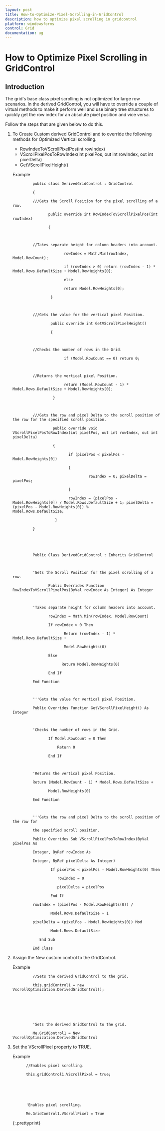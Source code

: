 ```yaml
---
layout: post
title: How-to-Optimize-Pixel-Scrolling-in-GridControl
description: how to optimize pixel scrolling in gridcontrol
platform: windowsforms
control: Grid
documentation: ug
---
```


# How to Optimize Pixel Scrolling in GridControl

## Introduction

The grid's base class pixel scrolling is not optimized for large row scenarios. In the derived GridControl, you will have to override a couple of virtual methods to make it perform well and use binary tree structures to quickly get the row index for an absolute pixel position and vice versa.

Follow the steps that are given below to do this.

1. To Create Custom derived GridControl and to override the following methods for Optimized Vertical scrolling.
   * RowIndexToVScrollPixelPos(int rowIndex)
   * VScrollPixelPosToRowIndex(int pixelPos, out int rowIndex, out int pixelDelta)
   * GetVScrollPixelHeight()

   Example





				public class DerivedGridControl : GridControl 

				{

				///Gets the Scroll Position for the pixel scrolling of a row. 

					   public override int RowIndexToVScrollPixelPos(int rowIndex) 

					   { 



				//Takes separate height for column headers into account. 

							  rowIndex = Math.Min(rowIndex, Model.RowCount); 

							  if (rowIndex > 0) return (rowIndex - 1) * Model.Rows.DefaultSize + Model.RowHeights[0]; 

							  else 

							  return Model.RowHeights[0]; 

						}



				///Gets the value for the vertical pixel Position. 

						public override int GetVScrollPixelHeight() 

						{ 



				//Checks the number of rows in the Grid.

							  if (Model.RowCount == 0) return 0; 



				//Returns the vertical pixel Position. 

							  return (Model.RowCount - 1) * Model.Rows.DefaultSize + Model.RowHeights[0]; 

						 }



				///Gets the row and pixel Delta to the scroll position of the row for the specified scroll position. 

						 public override void VScrollPixelPosToRowIndex(int pixelPos, out int rowIndex, out int pixelDelta) 

						 { 

								if (pixelPos < pixelPos - Model.RowHeights[0]) 

								{ 

										 rowIndex = 0; pixelDelta = pixelPos; 

								} 

								rowIndex = (pixelPos - Model.RowHeights[0]) / Model.Rows.DefaultSize + 1; pixelDelta = (pixelPos - Model.RowHeights[0]) %                 Model.Rows.DefaultSize; 

						  } 

				}

				



				Public Class DerivedGridControl : Inherits GridControl



				'Gets the Scroll Position for the pixel scrolling of a row.

					   Public Overrides Function RowIndexToVScrollPixelPos(ByVal rowIndex As Integer) As Integer



				'Takes separate height for column headers into account.

					   rowIndex = Math.Min(rowIndex, Model.RowCount)

					   If rowIndex > 0 Then

							  Return (rowIndex - 1) * Model.Rows.DefaultSize + 

							  Model.RowHeights(0)

					   Else

							 Return Model.RowHeights(0)

					   End If

				End Function



				'''Gets the value for vertical pixel Position.

				Public Overrides Function GetVScrollPixelHeight() As Integer



				'Checks the number of rows in the Grid.

					   If Model.RowCount = 0 Then

						   Return 0

					   End If



				'Returns the vertical pixel Position.

				Return (Model.RowCount - 1) * Model.Rows.DefaultSize + 

					   Model.RowHeights(0)

				End Function



				'''Gets the row and pixel Delta to the scroll position of the row for 

				the specified scroll position.

				Public Overrides Sub VScrollPixelPosToRowIndex(ByVal pixelPos As 

				Integer, ByRef rowIndex As 

				Integer, ByRef pixelDelta As Integer)

						If pixelPos < pixelPos - Model.RowHeights(0) Then

						   rowIndex = 0

						   pixelDelta = pixelPos

						End If

				rowIndex = (pixelPos - Model.RowHeights(0)) / 

						Model.Rows.DefaultSize + 1

				pixelDelta = (pixelPos - Model.RowHeights(0)) Mod 

						Model.Rows.DefaultSize

				   End Sub

				End Class



2. Assign the New custom control to the GridControl.

   Example




				//Sets the derived GridControl to the grid.

				this.gridControl1 = new VscrollOptimization.DerivedGridControl();



				



				'Sets the derived GridControl to the grid.

				Me.GridControl1 = New VscrollOptimization.DerivedGridControl



3. Set the VScrollPixel property to TRUE.

   Example




			 //Enables pixel scrolling.

			 this.gridControl1.VScrollPixel = true;



			


			 'Enables pixel scrolling.
 
			 Me.GridControl1.VScrollPixel = True


   {:.prettyprint}
